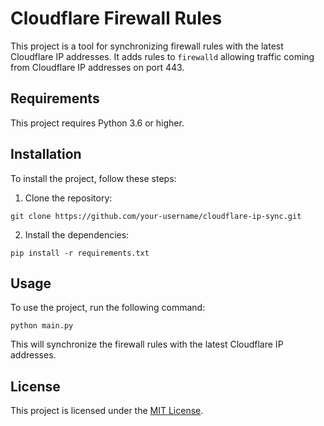 # Cloudflare Firewall Rules

This project is a tool for synchronizing firewall rules with the latest Cloudflare IP addresses.
It adds rules to `firewalld` allowing traffic coming from Cloudflare IP addresses on port 443.

## Requirements

This project requires Python 3.6 or higher.

## Installation

To install the project, follow these steps:

1. Clone the repository:

`git clone https://github.com/your-username/cloudflare-ip-sync.git`

2. Install the dependencies:

`pip install -r requirements.txt`

## Usage

To use the project, run the following command:

`python main.py`

This will synchronize the firewall rules with the latest Cloudflare IP addresses.

## License

This project is licensed under the [MIT License](LICENSE).
